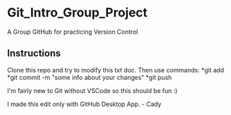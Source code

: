 # Git_Intro_Group_Project #
A Group GitHub for practicing Version Control

## Instructions ##
Clone this repo and try to modify this txt doc.
Then use commands:
*git add
*git commit -m "some info about your changes"
*git push

I'm fairly new to Git without VSCode so this should be fun :)

I made this edit only with GitHub Desktop App. - Cady